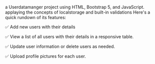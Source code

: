  a Userdatamanger project using HTML, Bootstrap 5, and JavaScript. 
applaying the concepts of localstorage and built-in validations
Here's a quick rundown of its features:

✅ Add new users with their details 

✅ View a list of all users with their details in a responsive table.

✅ Update user information or delete users as needed.

✅ Upload profile pictures for each user.
